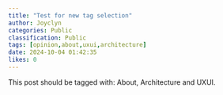 ```yaml
---
title: "Test for new tag selection"
author: Joyclyn
categories: Public
classification: Public
tags: [opinion,about,uxui,architecture]
date: 2024-10-04 01:42:35 
likes: 0
---
```


This post should be tagged with: About, Architecture and UXUI.